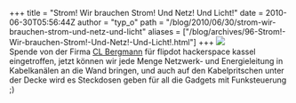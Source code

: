 +++
title = "Strom! Wir brauchen Strom! Und Netz! Und Licht!"
date = 2010-06-30T05:56:44Z
author = "typ_o"
path = "/blog/2010/06/30/strom-wir-brauchen-strom-und-netz-und-licht"
aliases = ["/blog/archives/96-Strom!-Wir-brauchen-Strom!-Und-Netz!-Und-Licht!.html"]
+++
![](/media/bergmann.jpg)  
Spende von der Firma [CL Bergmann](https://www.cl-bergmann.de/) für
flipdot hackerspace kassel eingetroffen, jetzt können wir jede Menge
Netzwerk- und Energieleitung in Kabelkanälen an die Wand bringen, und
auch auf den Kabelpritschen unter der Decke wird es Steckdosen geben für
all die Gadgets mit Funksteuerung ;)
